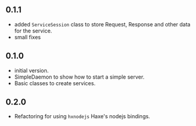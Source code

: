 ## 0.1.1
* added `ServiceSession` class to store Request, Response and other data for the service.
* small fixes

## 0.1.0
* initial version.
* SimpleDaemon to show how to start a simple server.
* Basic classes to create services.

## 0.2.0
* Refactoring for using `hxnodejs` Haxe's nodejs bindings.

   